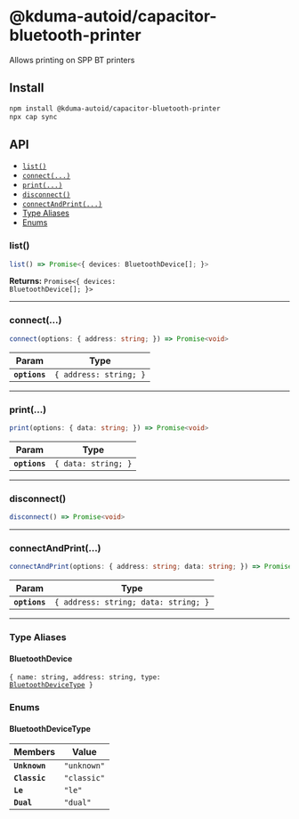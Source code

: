 # @kduma-autoid/capacitor-bluetooth-printer

Allows printing on SPP BT printers

## Install

```bash
npm install @kduma-autoid/capacitor-bluetooth-printer
npx cap sync
```

## API

<docgen-index>

* [`list()`](#list)
* [`connect(...)`](#connect)
* [`print(...)`](#print)
* [`disconnect()`](#disconnect)
* [`connectAndPrint(...)`](#connectandprint)
* [Type Aliases](#type-aliases)
* [Enums](#enums)

</docgen-index>

<docgen-api>
<!--Update the source file JSDoc comments and rerun docgen to update the docs below-->

### list()

```typescript
list() => Promise<{ devices: BluetoothDevice[]; }>
```

**Returns:** <code>Promise&lt;{ devices: BluetoothDevice[]; }&gt;</code>

--------------------


### connect(...)

```typescript
connect(options: { address: string; }) => Promise<void>
```

| Param         | Type                              |
| ------------- | --------------------------------- |
| **`options`** | <code>{ address: string; }</code> |

--------------------


### print(...)

```typescript
print(options: { data: string; }) => Promise<void>
```

| Param         | Type                           |
| ------------- | ------------------------------ |
| **`options`** | <code>{ data: string; }</code> |

--------------------


### disconnect()

```typescript
disconnect() => Promise<void>
```

--------------------


### connectAndPrint(...)

```typescript
connectAndPrint(options: { address: string; data: string; }) => Promise<void>
```

| Param         | Type                                            |
| ------------- | ----------------------------------------------- |
| **`options`** | <code>{ address: string; data: string; }</code> |

--------------------


### Type Aliases


#### BluetoothDevice

<code>{ name: string, address: string, type: <a href="#bluetoothdevicetype">BluetoothDeviceType</a> }</code>


### Enums


#### BluetoothDeviceType

| Members       | Value                  |
| ------------- | ---------------------- |
| **`Unknown`** | <code>"unknown"</code> |
| **`Classic`** | <code>"classic"</code> |
| **`Le`**      | <code>"le"</code>      |
| **`Dual`**    | <code>"dual"</code>    |

</docgen-api>
